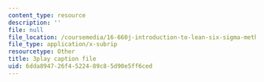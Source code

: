 ```yaml
---
content_type: resource
description: ''
file: null
file_location: /coursemedia/16-660j-introduction-to-lean-six-sigma-methods-january-iap-2012/6dda894726f4522489c85d90e5ff6ced_Ba8ZyAmffAM.vtt
file_type: application/x-subrip
resourcetype: Other
title: 3play caption file
uid: 6dda8947-26f4-5224-89c8-5d90e5ff6ced
---
```

